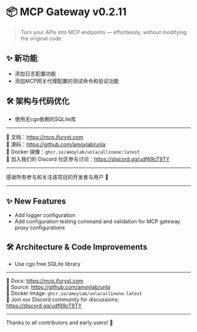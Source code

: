 # 📦 MCP Gateway v0.2.11

> Turn your APIs into MCP endpoints — effortlessly, without modifying the original code.

## ✨ 新功能

- 添加日志配置功能
- 添加MCP网关代理配置的测试命令和验证功能

## 🛠 架构与代码优化

- 使用无cgo依赖的SQLite库

---

📘 文档：https://mcp.ifuryst.com  
🐙 源码：https://github.com/amoylab/unla  
🐳 Docker 镜像：`ghcr.io/amoylab/unla/allinone:latest`  
💬 加入我们的 Discord 社区参与讨论：https://discord.gg/udf69cT9TY

---

感谢所有参与和关注该项目的开发者与用户 💖

---

## ✨ New Features

- Add logger configuration
- Add configuration testing command and validation for MCP gateway proxy configurations

## 🛠 Architecture & Code Improvements

- Use cgo free SQLite library

---

📘 Docs: https://mcp.ifuryst.com  
🐙 Source: https://github.com/amoylab/unla  
🐳 Docker Image: `ghcr.io/amoylab/unla/allinone:latest`  
💬 Join our Discord community for discussions: https://discord.gg/udf69cT9TY

---

Thanks to all contributors and early users! 💖 